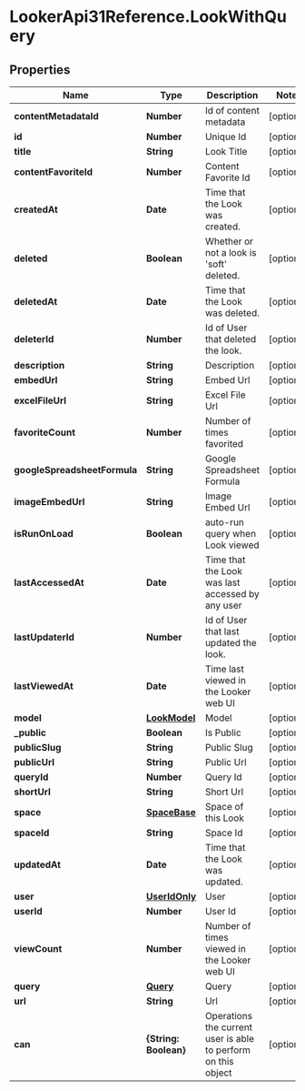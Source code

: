 # LookerApi31Reference.LookWithQuery

## Properties
Name | Type | Description | Notes
------------ | ------------- | ------------- | -------------
**contentMetadataId** | **Number** | Id of content metadata | [optional] 
**id** | **Number** | Unique Id | [optional] 
**title** | **String** | Look Title | [optional] 
**contentFavoriteId** | **Number** | Content Favorite Id | [optional] 
**createdAt** | **Date** | Time that the Look was created. | [optional] 
**deleted** | **Boolean** | Whether or not a look is &#39;soft&#39; deleted. | [optional] 
**deletedAt** | **Date** | Time that the Look was deleted. | [optional] 
**deleterId** | **Number** | Id of User that deleted the look. | [optional] 
**description** | **String** | Description | [optional] 
**embedUrl** | **String** | Embed Url | [optional] 
**excelFileUrl** | **String** | Excel File Url | [optional] 
**favoriteCount** | **Number** | Number of times favorited | [optional] 
**googleSpreadsheetFormula** | **String** | Google Spreadsheet Formula | [optional] 
**imageEmbedUrl** | **String** | Image Embed Url | [optional] 
**isRunOnLoad** | **Boolean** | auto-run query when Look viewed | [optional] 
**lastAccessedAt** | **Date** | Time that the Look was last accessed by any user | [optional] 
**lastUpdaterId** | **Number** | Id of User that last updated the look. | [optional] 
**lastViewedAt** | **Date** | Time last viewed in the Looker web UI | [optional] 
**model** | [**LookModel**](LookModel.md) | Model | [optional] 
**_public** | **Boolean** | Is Public | [optional] 
**publicSlug** | **String** | Public Slug | [optional] 
**publicUrl** | **String** | Public Url | [optional] 
**queryId** | **Number** | Query Id | [optional] 
**shortUrl** | **String** | Short Url | [optional] 
**space** | [**SpaceBase**](SpaceBase.md) | Space of this Look | [optional] 
**spaceId** | **String** | Space Id | [optional] 
**updatedAt** | **Date** | Time that the Look was updated. | [optional] 
**user** | [**UserIdOnly**](UserIdOnly.md) | User | [optional] 
**userId** | **Number** | User Id | [optional] 
**viewCount** | **Number** | Number of times viewed in the Looker web UI | [optional] 
**query** | [**Query**](Query.md) | Query | [optional] 
**url** | **String** | Url | [optional] 
**can** | **{String: Boolean}** | Operations the current user is able to perform on this object | [optional] 


